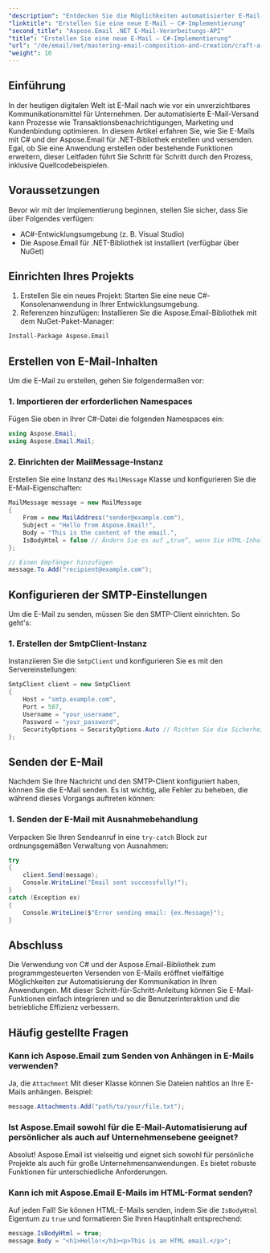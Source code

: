 ```yaml
---
"description": "Entdecken Sie die Möglichkeiten automatisierter E-Mail-Kommunikation mit unserem ausführlichen Leitfaden zur Verwendung von C# und der Aspose.Email für .NET-Bibliothek. Erfahren Sie, wie Sie E-Mails erstellen, formatieren und versenden, einschließlich Anhängen und HTML-Inhalten."
"linktitle": "Erstellen Sie eine neue E-Mail – C#-Implementierung"
"second_title": "Aspose.Email .NET E-Mail-Verarbeitungs-API"
"title": "Erstellen Sie eine neue E-Mail – C#-Implementierung"
"url": "/de/email/net/mastering-email-composition-and-creation/craft-a-fresh-email-csharp-implementation/"
"weight": 10
---
```


## Einführung

In der heutigen digitalen Welt ist E-Mail nach wie vor ein unverzichtbares Kommunikationsmittel für Unternehmen. Der automatisierte E-Mail-Versand kann Prozesse wie Transaktionsbenachrichtigungen, Marketing und Kundenbindung optimieren. In diesem Artikel erfahren Sie, wie Sie E-Mails mit C# und der Aspose.Email für .NET-Bibliothek erstellen und versenden. Egal, ob Sie eine Anwendung erstellen oder bestehende Funktionen erweitern, dieser Leitfaden führt Sie Schritt für Schritt durch den Prozess, inklusive Quellcodebeispielen.

## Voraussetzungen

Bevor wir mit der Implementierung beginnen, stellen Sie sicher, dass Sie über Folgendes verfügen:

- AC#-Entwicklungsumgebung (z. B. Visual Studio)
- Die Aspose.Email für .NET-Bibliothek ist installiert (verfügbar über NuGet)

## Einrichten Ihres Projekts

1. Erstellen Sie ein neues Projekt: Starten Sie eine neue C#-Konsolenanwendung in Ihrer Entwicklungsumgebung.
2. Referenzen hinzufügen: Installieren Sie die Aspose.Email-Bibliothek mit dem NuGet-Paket-Manager:

```bash
Install-Package Aspose.Email
```

## Erstellen von E-Mail-Inhalten

Um die E-Mail zu erstellen, gehen Sie folgendermaßen vor:

### 1. Importieren der erforderlichen Namespaces

Fügen Sie oben in Ihrer C#-Datei die folgenden Namespaces ein:

```csharp
using Aspose.Email;
using Aspose.Email.Mail;
```

### 2. Einrichten der MailMessage-Instanz

Erstellen Sie eine Instanz des `MailMessage` Klasse und konfigurieren Sie die E-Mail-Eigenschaften:

```csharp
MailMessage message = new MailMessage
{
    From = new MailAddress("sender@example.com"),
    Subject = "Hello from Aspose.Email!",
    Body = "This is the content of the email.",
    IsBodyHtml = false // Ändern Sie es auf „true“, wenn Sie HTML-Inhalte senden möchten
};

// Einen Empfänger hinzufügen
message.To.Add("recipient@example.com");
```

## Konfigurieren der SMTP-Einstellungen

Um die E-Mail zu senden, müssen Sie den SMTP-Client einrichten. So geht's:

### 1. Erstellen der SmtpClient-Instanz

Instanziieren Sie die `SmtpClient` und konfigurieren Sie es mit den Servereinstellungen:

```csharp
SmtpClient client = new SmtpClient
{
    Host = "smtp.example.com",
    Port = 587,
    Username = "your_username",
    Password = "your_password",
    SecurityOptions = SecurityOptions.Auto // Richten Sie die Sicherheit nach Bedarf ein
};
```

## Senden der E-Mail

Nachdem Sie Ihre Nachricht und den SMTP-Client konfiguriert haben, können Sie die E-Mail senden. Es ist wichtig, alle Fehler zu beheben, die während dieses Vorgangs auftreten können:

### 1. Senden der E-Mail mit Ausnahmebehandlung

Verpacken Sie Ihren Sendeanruf in eine `try-catch` Block zur ordnungsgemäßen Verwaltung von Ausnahmen:

```csharp
try
{
    client.Send(message);
    Console.WriteLine("Email sent successfully!");
}
catch (Exception ex)
{
    Console.WriteLine($"Error sending email: {ex.Message}");
}
```

## Abschluss

Die Verwendung von C# und der Aspose.Email-Bibliothek zum programmgesteuerten Versenden von E-Mails eröffnet vielfältige Möglichkeiten zur Automatisierung der Kommunikation in Ihren Anwendungen. Mit dieser Schritt-für-Schritt-Anleitung können Sie E-Mail-Funktionen einfach integrieren und so die Benutzerinteraktion und die betriebliche Effizienz verbessern.

## Häufig gestellte Fragen

### Kann ich Aspose.Email zum Senden von Anhängen in E-Mails verwenden?

Ja, die `Attachment` Mit dieser Klasse können Sie Dateien nahtlos an Ihre E-Mails anhängen. Beispiel:

```csharp
message.Attachments.Add("path/to/your/file.txt");
```

### Ist Aspose.Email sowohl für die E-Mail-Automatisierung auf persönlicher als auch auf Unternehmensebene geeignet?

Absolut! Aspose.Email ist vielseitig und eignet sich sowohl für persönliche Projekte als auch für große Unternehmensanwendungen. Es bietet robuste Funktionen für unterschiedliche Anforderungen.

### Kann ich mit Aspose.Email E-Mails im HTML-Format senden?

Auf jeden Fall! Sie können HTML-E-Mails senden, indem Sie die `IsBodyHtml` Eigentum zu `true` und formatieren Sie Ihren Hauptinhalt entsprechend:

```csharp
message.IsBodyHtml = true;
message.Body = "<h1>Hello!</h1><p>This is an HTML email.</p>";
```